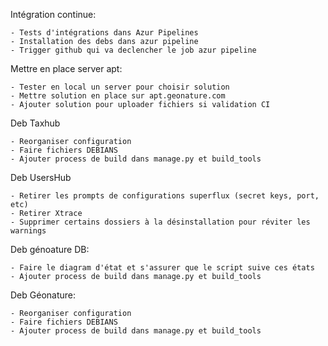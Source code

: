 
Intégration continue:

    - Tests d'intégrations dans Azur Pipelines
    - Installation des debs dans azur pipeline
    - Trigger github qui va declencher le job azur pipeline
    
   
Mettre en place server apt:

    - Tester en local un server pour choisir solution
    - Mettre solution en place sur apt.geonature.com
    - Ajouter solution pour uploader fichiers si validation CI
    

Deb Taxhub

    - Reorganiser configuration
    - Faire fichiers DEBIANS
    - Ajouter process de build dans manage.py et build_tools
    
Deb UsersHub

    - Retirer les prompts de configurations superflux (secret keys, port, etc)
    - Retirer Xtrace
    - Supprimer certains dossiers à la désinstallation pour réviter les warnings
    
Deb génoature DB:

    - Faire le diagram d'état et s'assurer que le script suive ces états
    - Ajouter process de build dans manage.py et build_tools
    
    
Deb Géonature:

    - Reorganiser configuration
    - Faire fichiers DEBIANS
    - Ajouter process de build dans manage.py et build_tools
